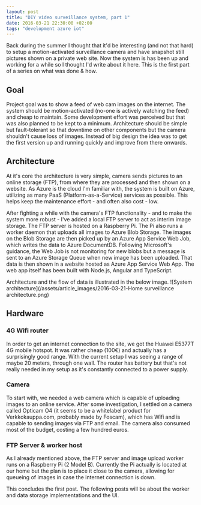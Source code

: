 ```yaml
---
layout: post
title: "DIY video surveillance system, part 1"
date: 2016-03-21 22:30:00 +02:00
tags: "development azure iot"
---
```


Back during the summer I thought that it'd be interesting (and not that hard) to setup a motion-activated surveillance camera and have snapshot still pictures shown on a private web site. Now the system is has been up and working for a while so I thought I'd write about it here. This is the first part of a series on what was done & how.

## Goal

Project goal was to show a feed of web cam images on the internet. The system should be motion-activated (no-one is actively watching the feed) and cheap to maintain. Some development effort was perceived but that was also planned to be kept to a minimum. Architecture should be simple but fault-tolerant so that downtime on other components but the camera shouldn't cause loss of images. Instead of big design the idea was to get the first version up and running quickly and improve from there onwards.

## Architecture

At it's core the architecture is very simple, camera sends pictures to an online storage (FTP), from where they are processed and then shown on a website. As Azure is the cloud I'm familiar with, the system is built on Azure, utilizing as many PaaS (Platform-as-a-Service) services as possible. This helps keep the maintenance effort - and often also cost - low.

After fighting a while with the camera's FTP functionality - and to make the system more robust - I've added a local FTP server to act as interim image storage. The FTP server is hosted on a Raspberry Pi. The Pi also runs a worker daemon that uploads all images to Azure Blob Storage. The images on the Blob Storage are then picked up by an Azure App Service Web Job, which writes the data to Azure DocumentDB. Following Microsoft's guidance, the Web Job is not monitoring for new blobs but a message is sent to an Azure Storage Queue when new image has been uploaded. That data is then shown in a website hosted as Azure App Service Web App. The web app itself has been built with Node.js, Angular and TypeScript.

Architecture and the flow of data is illustrated in the below image.
![System architecture](/assets/article_images/2016-03-21-Home surveillance architecture.png)

## Hardware

### 4G Wifi router

In order to get an internet connection to the site, we got the Huawei E5377T 4G mobile hotspot. It was rather cheap (100€) and actually has a surprisingly good range. With the current setup I was seeing a range of maybe 20 meters, through one wall. The router has battery but that's not really needed in my setup as it's constantly connected to a power supply.

### Camera

To start with, we needed a web camera which is capable of uploading images to an online service. After some investigation, I settled on a camera called Opticam O4 (it seems to be a whitelabel product for Verkkokauppa.com, probably made by Foscam), which has Wifi and is capable to sending images via FTP and email. The camera also consumed most of the budget, costing a few hundred euros.

### FTP Server & worker host

As I already mentioned above, the FTP server and image upload worker runs on a Raspberry Pi (2 Model B). Currently the Pi actually is located at our home but the plan is to place it close to the camera, allowing for queueing of images in case the internet connection is down.

This concludes the first post. The following posts will be about the worker and data storage implementations and the UI.